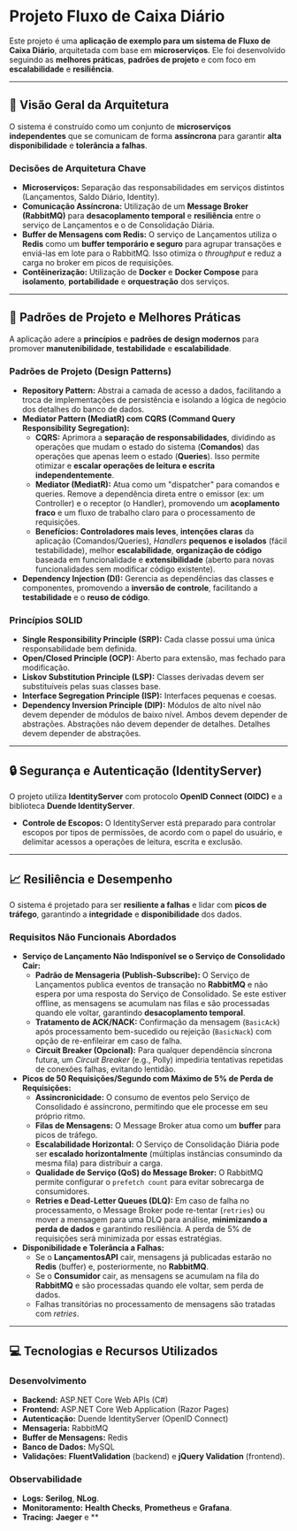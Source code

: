 # Projeto Fluxo de Caixa Diário

Este projeto é uma **aplicação de exemplo para um sistema de Fluxo de Caixa Diário**, arquitetada com base em **microserviços**. Ele foi desenvolvido seguindo as **melhores práticas**, **padrões de projeto** e com foco em **escalabilidade** e **resiliência**.

---

## 🚀 Visão Geral da Arquitetura

O sistema é construído como um conjunto de **microserviços independentes** que se comunicam de forma **assíncrona** para garantir **alta disponibilidade** e **tolerância a falhas**.

### Decisões de Arquitetura Chave

* **Microserviços:** Separação das responsabilidades em serviços distintos (Lançamentos, Saldo Diário, Identity).
* **Comunicação Assíncrona:** Utilização de um **Message Broker (RabbitMQ)** para **desacoplamento temporal** e **resiliência** entre o serviço de Lançamentos e o de Consolidação Diária.
* **Buffer de Mensagens com Redis:** O serviço de Lançamentos utiliza o **Redis** como um **buffer temporário e seguro** para agrupar transações e enviá-las em lote para o RabbitMQ. Isso otimiza o *throughput* e reduz a carga no broker em picos de requisições.
* **Contêinerização:** Utilização de **Docker** e **Docker Compose** para **isolamento**, **portabilidade** e **orquestração** dos serviços.

---

## 🎨 Padrões de Projeto e Melhores Práticas

A aplicação adere a **princípios** e **padrões de design modernos** para promover **manutenibilidade**, **testabilidade** e **escalabilidade**.

### Padrões de Projeto (Design Patterns)

* **Repository Pattern:** Abstrai a camada de acesso a dados, facilitando a troca de implementações de persistência e isolando a lógica de negócio dos detalhes do banco de dados.
* **Mediator Pattern (MediatR) com CQRS (Command Query Responsibility Segregation):**
    * **CQRS:** Aprimora a **separação de responsabilidades**, dividindo as operações que mudam o estado do sistema (**Comandos**) das operações que apenas leem o estado (**Queries**). Isso permite otimizar e **escalar operações de leitura e escrita independentemente**.
    * **Mediator (MediatR):** Atua como um "dispatcher" para comandos e queries. Remove a dependência direta entre o emissor (ex: um Controller) e o receptor (o Handler), promovendo um **acoplamento fraco** e um fluxo de trabalho claro para o processamento de requisições.
    * **Benefícios:** **Controladores mais leves**, **intenções claras** da aplicação (Comandos/Queries), *Handlers* **pequenos e isolados** (fácil testabilidade), melhor **escalabilidade**, **organização de código** baseada em funcionalidade e **extensibilidade** (aberto para novas funcionalidades sem modificar código existente).
* **Dependency Injection (DI):** Gerencia as dependências das classes e componentes, promovendo a **inversão de controle**, facilitando a **testabilidade** e o **reuso de código**.

### Princípios SOLID

* **Single Responsibility Principle (SRP):** Cada classe possui uma única responsabilidade bem definida.
* **Open/Closed Principle (OCP):** Aberto para extensão, mas fechado para modificação.
* **Liskov Substitution Principle (LSP):** Classes derivadas devem ser substituíveis pelas suas classes base.
* **Interface Segregation Principle (ISP):** Interfaces pequenas e coesas.
* **Dependency Inversion Principle (DIP):** Módulos de alto nível não devem depender de módulos de baixo nível. Ambos devem depender de abstrações. Abstrações não devem depender de detalhes. Detalhes devem depender de abstrações.

---

## 🔒 Segurança e Autenticação (IdentityServer)

O projeto utiliza **IdentityServer** com protocolo **OpenID Connect (OIDC)** e a biblioteca **Duende IdentityServer**.

* **Controle de Escopos:** O IdentityServer está preparado para controlar escopos por tipos de permissões, de acordo com o papel do usuário, e delimitar acessos a operações de leitura, escrita e exclusão.

---

## 📈 Resiliência e Desempenho

O sistema é projetado para ser **resiliente a falhas** e lidar com **picos de tráfego**, garantindo a **integridade** e **disponibilidade** dos dados.

### Requisitos Não Funcionais Abordados

* **Serviço de Lançamento Não Indisponível se o Serviço de Consolidado Cair:**
    * **Padrão de Mensageria (Publish-Subscribe):** O Serviço de Lançamentos publica eventos de transação no **RabbitMQ** e não espera por uma resposta do Serviço de Consolidado. Se este estiver offline, as mensagens se acumulam nas filas e são processadas quando ele voltar, garantindo **desacoplamento temporal**.
    * **Tratamento de ACK/NACK:** Confirmação da mensagem (`BasicAck`) após processamento bem-sucedido ou rejeição (`BasicNack`) com opção de re-enfileirar em caso de falha.
    * **Circuit Breaker (Opcional):** Para qualquer dependência síncrona futura, um *Circuit Breaker* (e.g., Polly) impediria tentativas repetidas de conexões falhas, evitando lentidão.
* **Picos de 50 Requisições/Segundo com Máximo de 5% de Perda de Requisições:**
    * **Assincronicidade:** O consumo de eventos pelo Serviço de Consolidado é assíncrono, permitindo que ele processe em seu próprio ritmo.
    * **Filas de Mensagens:** O Message Broker atua como um **buffer** para picos de tráfego.
    * **Escalabilidade Horizontal:** O Serviço de Consolidação Diária pode ser **escalado horizontalmente** (múltiplas instâncias consumindo da mesma fila) para distribuir a carga.
    * **Qualidade de Serviço (QoS) do Message Broker:** O RabbitMQ permite configurar o `prefetch count` para evitar sobrecarga de consumidores.
    * **Retries e Dead-Letter Queues (DLQ):** Em caso de falha no processamento, o Message Broker pode re-tentar (`retries`) ou mover a mensagem para uma DLQ para análise, **minimizando a perda de dados** e garantindo resiliência. A perda de 5% de requisições será minimizada por essas estratégias.
* **Disponibilidade e Tolerância a Falhas:**
    * Se o **LançamentosAPI** cair, mensagens já publicadas estarão no **Redis** (buffer) e, posteriormente, no **RabbitMQ**.
    * Se o **Consumidor** cair, as mensagens se acumulam na fila do **RabbitMQ** e são processadas quando ele voltar, sem perda de dados.
    * Falhas transitórias no processamento de mensagens são tratadas com *retries*.

---

## 💻 Tecnologias e Recursos Utilizados

### Desenvolvimento

* **Backend:** ASP.NET Core Web APIs (C#)
* **Frontend:** ASP.NET Core Web Application (Razor Pages)
* **Autenticação:** Duende IdentityServer (OpenID Connect)
* **Mensageria:** RabbitMQ
* **Buffer de Mensagens:** Redis
* **Banco de Dados:** MySQL
* **Validações:** **FluentValidation** (backend) e **jQuery Validation** (frontend).

### Observabilidade

* **Logs:** **Serilog**, **NLog**.
* **Monitoramento:** **Health Checks**, **Prometheus** e **Grafana**.
* **Tracing:** **Jaeger** e **
